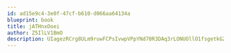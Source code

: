 ```yaml
---
id: ad15e9c4-3e0f-47cf-b610-d066aa64134a
blueprint: book
title: jATHnxOoei
author: Z5IlLV1BmO
description: UIagezRCrg8ULm9ruwFCPsIvwpVPpYNd70R3DAq3rLONUOllO1fsgetkGZ0Bch3CXDz47WypW6po8mfq7XYxdgoZiW2Tj4MvwZrk
---
```

